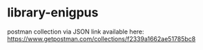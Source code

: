 # library-enigpus

postman collection via JSON link available here:
https://www.getpostman.com/collections/f2339a1662ae51785bc8
